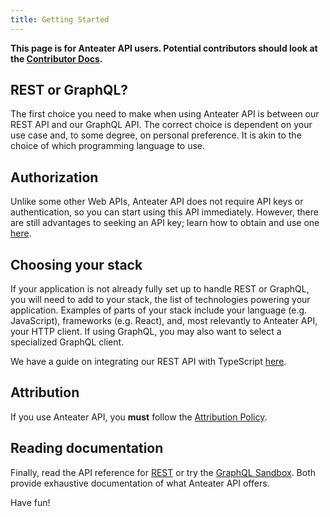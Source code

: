 ```yaml
---
title: Getting Started
---
```


**This page is for Anteater API users. Potential contributors should look at the [Contributor Docs](/docs/contributor/anteaterapi).**

## REST or GraphQL?

The first choice you need to make when using Anteater API is between our REST API and our GraphQL API.
The correct choice is dependent on your use case and, to some degree, on personal preference.
It is akin to the choice of which programming language to use.

## Authorization

Unlike some other Web APIs, Anteater API does not require API keys or authentication, so you can start using this API immediately.
However, there are still advantages to seeking an API key; learn how to obtain and use one [here](./keys-limits).

## Choosing your stack

If your application is not already fully set up to handle REST or GraphQL, you will need to add to your stack, the list of technologies powering your application.
Examples of parts of your stack include your language (e.g. JavaScript), frameworks (e.g. React), and, most relevantly to Anteater API, your HTTP client.
If using GraphQL, you may also want to select a specialized GraphQL client.

We have a guide on integrating our REST API with TypeScript [here](/docs/developer/anteaterapi/rest-api/guides/typescript-integration).

## Attribution

If you use Anteater API, you **must** follow the [Attribution Policy](./docs/about/attribution-policy).

## Reading documentation

Finally, read the API reference for [REST](https://anteaterapi.com/reference) or try the [GraphQL Sandbox](https://studio.apollographql.com/sandbox/explorer?endpoint=https://anteaterapi.com/v2/graphql).
Both provide exhaustive documentation of what Anteater API offers.

Have fun!
